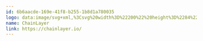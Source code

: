 ```yaml
---
id: 6b6aacde-169e-41f8-b255-1b8d1a780035
logo: data:image/svg+xml,%3Csvg%20width%3D%22200%22%20height%3D%2284%22%20viewBox%3D%220%200%20200%2084%22%20fill%3D%22none%22%20xmlns%3D%22http%3A%2F%2Fwww.w3.org%2F2000%2Fsvg%22%3E%0A%3Cg%20clip-path%3D%22url(%23clip0_5919_2819)%22%3E%0A%3Cpath%20fill-rule%3D%22evenodd%22%20clip-rule%3D%22evenodd%22%20d%3D%22M19.1839%2025.3511C14.6641%2025.3511%2011%2029.1233%2011%2033.7766V42.2021C11%2046.412%2013.9989%2049.9006%2017.9173%2050.5274C18.5261%2054.5615%2021.9147%2057.6489%2026.0038%2057.6489C30.5237%2057.6489%2034.1877%2053.8767%2034.1877%2049.2234V40.7979C34.1877%2036.5881%2031.1888%2033.0994%2027.2704%2032.4726C26.6616%2028.4385%2023.273%2025.3511%2019.1839%2025.3511ZM27.2704%2032.4726C26.8576%2032.4066%2026.4346%2032.3724%2026.0038%2032.3724C21.484%2032.3724%2017.8199%2036.1446%2017.8199%2040.7979V49.2234C17.8199%2049.6669%2017.8532%2050.1024%2017.9173%2050.5274C18.3301%2050.5934%2018.7532%2050.6277%2019.1839%2050.6277C23.7037%2050.6277%2027.3678%2046.8554%2027.3678%2042.2021V33.7766C27.3678%2033.3331%2027.3345%2032.8976%2027.2704%2032.4726Z%22%20fill%3D%22black%22%2F%3E%0A%3Cpath%20fill-rule%3D%22evenodd%22%20clip-rule%3D%22evenodd%22%20d%3D%22M188.842%2048.3959H186.188L183.774%2042.7276H181.684V48.3959H179.011V34.7811H184.058C185.483%2034.7811%20186.393%2035.1886%20187.086%2035.8406C187.838%2036.5742%20188.313%2037.6133%20188.313%2038.7543C188.313%2039.8954%20187.8%2041.05%20186.979%2041.7767C186.724%2042.0016%20186.499%2042.1783%20186.253%2042.3152L188.842%2048.3959ZM183.9%2040.2825H181.684V37.2261H183.9C184.672%2037.2261%20185.008%2037.4095%20185.246%2037.6745C185.483%2037.9393%20185.642%2038.3468%20185.642%2038.7747C185.642%2039.1822%20185.483%2039.5897%20185.246%2039.8546C185.008%2040.1195%20184.672%2040.2825%20183.9%2040.2825Z%22%20fill%3D%22black%22%2F%3E%0A%3Cpath%20d%3D%22M174.463%2037.0063H169.08V40.2577H173.141V42.5909H169.08V45.9503H174.463V48.2836H166.531V34.6731H174.463V37.0063Z%22%20fill%3D%22black%22%2F%3E%0A%3Cpath%20d%3D%22M162.617%2034.6731L158.085%2041.9039V48.2836H155.535V41.9039L151.002%2034.6731H153.911L156.819%2039.4562L159.709%2034.6731H162.617Z%22%20fill%3D%22black%22%2F%3E%0A%3Cpath%20d%3D%22M139.761%2048.2836H137.098L142.764%2034.6731H144.558L150.224%2048.2836H147.561L146.314%2045.2698H141.008L139.761%2048.2836ZM143.652%2038.9118L141.97%2042.9366H145.332L143.652%2038.9118Z%22%20fill%3D%22black%22%2F%3E%0A%3Cpath%20d%3D%22M125.345%2048.2836V34.6731H127.895V45.9503H133.466V48.2836H125.345Z%22%20fill%3D%22black%22%2F%3E%0A%3Cpath%20d%3D%22M108.091%2048.2836V34.6731H110.095L117.251%2043.5393V34.6731H119.8V48.2836H117.796L110.64%2039.4173V48.2836H108.091Z%22%20fill%3D%22black%22%2F%3E%0A%3Cpath%20d%3D%22M100.213%2048.2836V34.6731H102.762V48.2836H100.213Z%22%20fill%3D%22black%22%2F%3E%0A%3Cpath%20d%3D%22M85.7149%2048.2836H83.0518L88.7177%2034.6731H90.5121L96.1781%2048.2836H93.5149L92.2682%2045.2698H86.9616L85.7149%2048.2836ZM89.6057%2038.9118L87.9246%2042.9366H91.2861L89.6057%2038.9118Z%22%20fill%3D%22black%22%2F%3E%0A%3Cpath%20d%3D%22M76.4683%2048.2836V42.6882H69.8582V48.2836H67.3086V34.6731H69.8582V40.3657H76.4683V34.6731H79.0179V48.2836H76.4683Z%22%20fill%3D%22black%22%2F%3E%0A%3Cpath%20d%3D%22M53.1053%2041.4784C53.1053%2038.8925%2054.9939%2036.812%2057.5057%2036.812C58.8088%2036.812%2059.9231%2037.3953%2060.7163%2038.2119L62.3594%2036.4231C61.1696%2035.2371%2059.4887%2034.4788%2057.5246%2034.4788C53.4074%2034.4788%2050.5557%2037.5703%2050.5557%2041.4784C50.5557%2045.3866%2053.4074%2048.4781%2057.5246%2048.4781C59.4887%2048.4781%2061.1696%2047.7198%2062.3594%2046.5337L60.7163%2044.7449C59.9231%2045.5616%2058.8088%2046.1449%2057.5057%2046.1449C54.9939%2046.1449%2053.1053%2044.0644%2053.1053%2041.4784Z%22%20fill%3D%22black%22%2F%3E%0A%3C%2Fg%3E%0A%3Cdefs%3E%0A%3CclipPath%20id%3D%22clip0_5919_2819%22%3E%0A%3Crect%20width%3D%22178%22%20height%3D%2233%22%20fill%3D%22white%22%20transform%3D%22translate(11%2025)%22%2F%3E%0A%3C%2FclipPath%3E%0A%3C%2Fdefs%3E%0A%3C%2Fsvg%3E%0A
name: ChainLayer
link: https://chainlayer.io/
---
```

